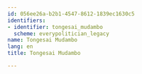 ```yaml
---
id: 056ee26a-b2b1-4547-8612-1839ec1630c5
identifiers:
- identifier: tongesai_mudambo
  scheme: everypolitician_legacy
name: Tongesai Mudambo
lang: en
title: Tongesai Mudambo

---
```

